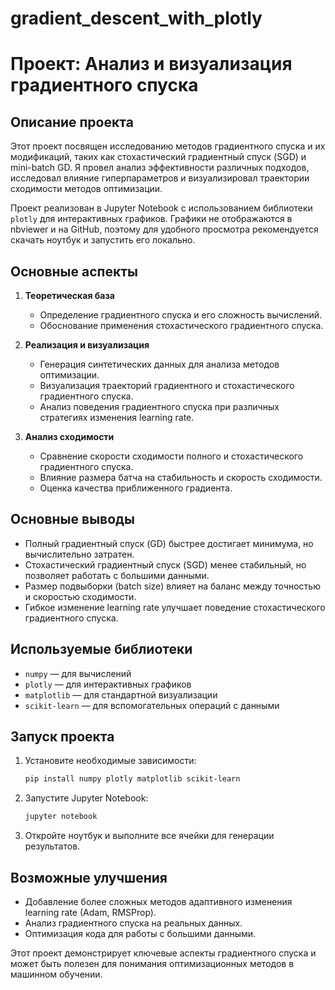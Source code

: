 # gradient_descent_with_plotly
# Проект: Анализ и визуализация градиентного спуска

## Описание проекта

Этот проект посвящен исследованию методов градиентного спуска и их модификаций, таких как стохастический градиентный спуск (SGD) и mini-batch GD. Я провел анализ эффективности различных подходов, исследовал влияние гиперпараметров и визуализировал траектории сходимости методов оптимизации.

Проект реализован в Jupyter Notebook с использованием библиотеки `plotly` для интерактивных графиков. Графики не отображаются в nbviewer и на GitHub, поэтому для удобного просмотра рекомендуется скачать ноутбук и запустить его локально.

## Основные аспекты

1. **Теоретическая база**
    - Определение градиентного спуска и его сложность вычислений.
    - Обоснование применения стохастического градиентного спуска.
    
2. **Реализация и визуализация**
    - Генерация синтетических данных для анализа методов оптимизации.
    - Визуализация траекторий градиентного и стохастического градиентного спуска.
    - Анализ поведения градиентного спуска при различных стратегиях изменения learning rate.
    
3. **Анализ сходимости**
    - Сравнение скорости сходимости полного и стохастического градиентного спуска.
    - Влияние размера батча на стабильность и скорость сходимости.
    - Оценка качества приближенного градиента.

## Основные выводы

- Полный градиентный спуск (GD) быстрее достигает минимума, но вычислительно затратен.
- Стохастический градиентный спуск (SGD) менее стабильный, но позволяет работать с большими данными.
- Размер подвыборки (batch size) влияет на баланс между точностью и скоростью сходимости.
- Гибкое изменение learning rate улучшает поведение стохастического градиентного спуска.

## Используемые библиотеки

- `numpy` — для вычислений
- `plotly` — для интерактивных графиков
- `matplotlib` — для стандартной визуализации
- `scikit-learn` — для вспомогательных операций с данными

## Запуск проекта

1. Установите необходимые зависимости:
   ```bash
   pip install numpy plotly matplotlib scikit-learn
   ```
2. Запустите Jupyter Notebook:
   ```bash
   jupyter notebook
   ```
3. Откройте ноутбук и выполните все ячейки для генерации результатов.

## Возможные улучшения

- Добавление более сложных методов адаптивного изменения learning rate (Adam, RMSProp).
- Анализ градиентного спуска на реальных данных.
- Оптимизация кода для работы с большими данными.

Этот проект демонстрирует ключевые аспекты градиентного спуска и может быть полезен для понимания оптимизационных методов в машинном обучении.

